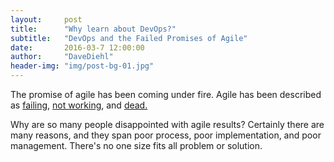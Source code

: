 ```yaml
---
layout:     post
title:      "Why learn about DevOps?"
subtitle:   "DevOps and the Failed Promises of Agile"
date:       2016-03-7 12:00:00
author:     "DaveDiehl"
header-img: "img/post-bg-01.jpg"
---
```


<p>The promise of agile has been coming under fire.  Agile has been described as <a href="http://blog.toolshed.com/2015/05/the-failure-of-agile.html">failing</a>, <a href="http://www.cio.com/article/2385322/agile-development/why-agile-isn-t-working--bringing-common-sense-to-agile-principles.html">not working</a>, and <a href="http://insights.dice.com/2015/05/14/is-agile-development-a-failing-concept/">dead.</a></p>

<p>Why are so many people disappointed with agile results? Certainly there are many reasons, and they span poor process, poor implementation, and poor management.  There's no one size fits all problem or solution.</p>

<p> </p>
